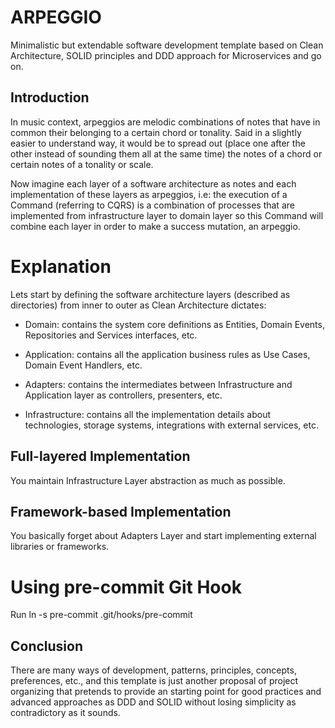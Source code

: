 # ARPEGGIO

Minimalistic but extendable software development template based on Clean Architecture, SOLID principles and DDD approach for Microservices and go on.

## Introduction

In music context, arpeggios are melodic combinations of notes that have in common their belonging to a certain chord or tonality. Said in a slightly easier to understand way, it would be to spread out (place one after the other instead of sounding them all at the same time) the notes of a chord or certain notes of a tonality or scale.

Now imagine each layer of a software architecture as notes and each implementation of these layers as arpeggios, i.e: the execution of a Command (referring to CQRS) is a combination of processes that are implemented from infrastructure layer to domain layer so this Command will combine each layer in order to make a success mutation, an arpeggio.

# Explanation

Lets start by defining the software architecture layers (described as directories) from inner to outer as Clean Architecture dictates:

- Domain: contains the system core definitions as Entities, Domain Events, Repositories and Services interfaces, etc.

- Application: contains all the application business rules as Use Cases, Domain Event Handlers, etc.

- Adapters: contains the intermediates between Infrastructure and Application layer as controllers, presenters, etc.

- Infrastructure: contains all the implementation details about technologies, storage systems, integrations with external services, etc.

## Full-layered Implementation
You maintain Infrastructure Layer abstraction as much as possible.

## Framework-based Implementation
You basically forget about Adapters Layer and start implementing external libraries or frameworks.

# Using pre-commit Git Hook

Run ln -s pre-commit .git/hooks/pre-commit

## Conclusion

There are many ways of development, patterns, principles, concepts, preferences, etc., and this template is just another proposal of project organizing that pretends to provide an starting point for good practices and advanced approaches as DDD and SOLID without losing simplicity as contradictory as it sounds.